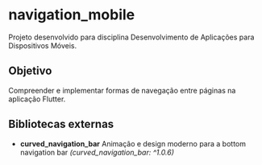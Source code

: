 # navigation_mobile

Projeto desenvolvido para disciplina Desenvolvimento de Aplicações para Dispositivos Móveis.

## Objetivo

Compreender e implementar formas de navegação entre páginas na aplicação Flutter.

## Bibliotecas externas

- **curved_navigation_bar**
    Animação e design moderno para a bottom navigation bar _(curved_navigation_bar: ^1.0.6)_
